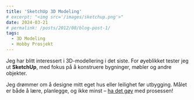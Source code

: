 ```yaml
---
title: 'SketchUp 3D Modeling'
# excerpt: "<img src='/images/sketchup.png'>"
date: 2024-03-21
# permalink: /posts/2012/08/blog-post-1/
tags:
  - 3D Modeling
  - Hobby Prosjekt
---
```


Jeg har blitt interessert i 3D-modellering i det siste. For øyeblikket tester jeg ut **SketchUp**, med fokus på å konstruere bygninger, møbler og andre objekter.

Jeg drømmer om å designe mitt eget hus eller leilighet før utbygging. Målet er både å lære, planlegge, og ikke minst – <ins>ha det gøy</ins> med prosessen!